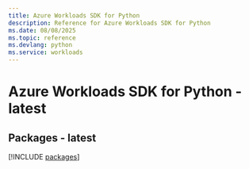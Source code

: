 ```yaml
---
title: Azure Workloads SDK for Python
description: Reference for Azure Workloads SDK for Python
ms.date: 08/08/2025
ms.topic: reference
ms.devlang: python
ms.service: workloads
---
```

# Azure Workloads SDK for Python - latest
## Packages - latest
[!INCLUDE [packages](workloads-index.md)]